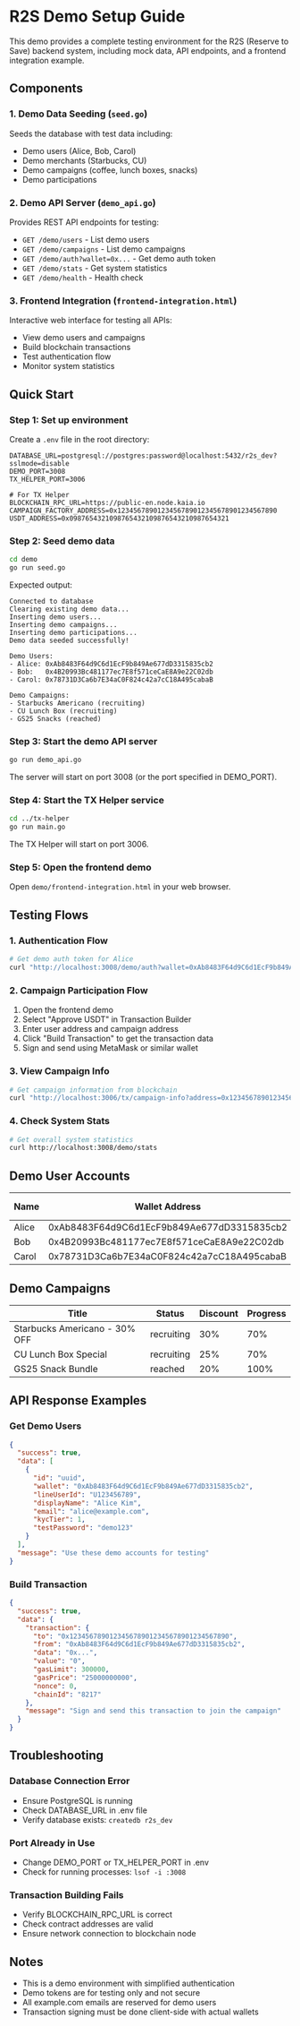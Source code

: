 # R2S Demo Setup Guide

This demo provides a complete testing environment for the R2S (Reserve to Save) backend system, including mock data, API endpoints, and a frontend integration example.

## Components

### 1. Demo Data Seeding (`seed.go`)
Seeds the database with test data including:
- Demo users (Alice, Bob, Carol)
- Demo merchants (Starbucks, CU)
- Demo campaigns (coffee, lunch boxes, snacks)
- Demo participations

### 2. Demo API Server (`demo_api.go`)
Provides REST API endpoints for testing:
- `GET /demo/users` - List demo users
- `GET /demo/campaigns` - List demo campaigns
- `GET /demo/auth?wallet=0x...` - Get demo auth token
- `GET /demo/stats` - Get system statistics
- `GET /demo/health` - Health check

### 3. Frontend Integration (`frontend-integration.html`)
Interactive web interface for testing all APIs:
- View demo users and campaigns
- Build blockchain transactions
- Test authentication flow
- Monitor system statistics

## Quick Start

### Step 1: Set up environment
Create a `.env` file in the root directory:
```env
DATABASE_URL=postgresql://postgres:password@localhost:5432/r2s_dev?sslmode=disable
DEMO_PORT=3008
TX_HELPER_PORT=3006

# For TX Helper
BLOCKCHAIN_RPC_URL=https://public-en.node.kaia.io
CAMPAIGN_FACTORY_ADDRESS=0x1234567890123456789012345678901234567890
USDT_ADDRESS=0x0987654321098765432109876543210987654321
```

### Step 2: Seed demo data
```bash
cd demo
go run seed.go
```

Expected output:
```
Connected to database
Clearing existing demo data...
Inserting demo users...
Inserting demo campaigns...
Inserting demo participations...
Demo data seeded successfully!

Demo Users:
- Alice: 0xAb8483F64d9C6d1EcF9b849Ae677dD3315835cb2
- Bob:   0x4B20993Bc481177ec7E8f571ceCaE8A9e22C02db
- Carol: 0x78731D3Ca6b7E34aC0F824c42a7cC18A495cabaB

Demo Campaigns:
- Starbucks Americano (recruiting)
- CU Lunch Box (recruiting)
- GS25 Snacks (reached)
```

### Step 3: Start the demo API server
```bash
go run demo_api.go
```

The server will start on port 3008 (or the port specified in DEMO_PORT).

### Step 4: Start the TX Helper service
```bash
cd ../tx-helper
go run main.go
```

The TX Helper will start on port 3006.

### Step 5: Open the frontend demo
Open `demo/frontend-integration.html` in your web browser.

## Testing Flows

### 1. Authentication Flow
```bash
# Get demo auth token for Alice
curl "http://localhost:3008/demo/auth?wallet=0xAb8483F64d9C6d1EcF9b849Ae677dD3315835cb2"
```

### 2. Campaign Participation Flow
1. Open the frontend demo
2. Select "Approve USDT" in Transaction Builder
3. Enter user address and campaign address
4. Click "Build Transaction" to get the transaction data
5. Sign and send using MetaMask or similar wallet

### 3. View Campaign Info
```bash
# Get campaign information from blockchain
curl "http://localhost:3006/tx/campaign-info?address=0x1234567890123456789012345678901234567890"
```

### 4. Check System Stats
```bash
# Get overall system statistics
curl http://localhost:3008/demo/stats
```

## Demo User Accounts

| Name  | Wallet Address                             | Email              | KYC Tier |
|-------|--------------------------------------------|--------------------|----------|
| Alice | 0xAb8483F64d9C6d1EcF9b849Ae677dD3315835cb2 | alice@example.com  | 1        |
| Bob   | 0x4B20993Bc481177ec7E8f571ceCaE8A9e22C02db | bob@example.com    | 1        |
| Carol | 0x78731D3Ca6b7E34aC0F824c42a7cC18A495cabaB | carol@example.com  | 0        |

## Demo Campaigns

| Title                      | Status     | Discount | Progress |
|----------------------------|------------|----------|----------|
| Starbucks Americano - 30% OFF | recruiting | 30%      | 70%      |
| CU Lunch Box Special       | recruiting | 25%      | 70%      |
| GS25 Snack Bundle          | reached    | 20%      | 100%     |

## API Response Examples

### Get Demo Users
```json
{
  "success": true,
  "data": [
    {
      "id": "uuid",
      "wallet": "0xAb8483F64d9C6d1EcF9b849Ae677dD3315835cb2",
      "lineUserId": "U123456789",
      "displayName": "Alice Kim",
      "email": "alice@example.com",
      "kycTier": 1,
      "testPassword": "demo123"
    }
  ],
  "message": "Use these demo accounts for testing"
}
```

### Build Transaction
```json
{
  "success": true,
  "data": {
    "transaction": {
      "to": "0x1234567890123456789012345678901234567890",
      "from": "0xAb8483F64d9C6d1EcF9b849Ae677dD3315835cb2",
      "data": "0x...",
      "value": "0",
      "gasLimit": 300000,
      "gasPrice": "25000000000",
      "nonce": 0,
      "chainId": "8217"
    },
    "message": "Sign and send this transaction to join the campaign"
  }
}
```

## Troubleshooting

### Database Connection Error
- Ensure PostgreSQL is running
- Check DATABASE_URL in .env file
- Verify database exists: `createdb r2s_dev`

### Port Already in Use
- Change DEMO_PORT or TX_HELPER_PORT in .env
- Check for running processes: `lsof -i :3008`

### Transaction Building Fails
- Verify BLOCKCHAIN_RPC_URL is correct
- Check contract addresses are valid
- Ensure network connection to blockchain node

## Notes

- This is a demo environment with simplified authentication
- Demo tokens are for testing only and not secure
- All example.com emails are reserved for demo users
- Transaction signing must be done client-side with actual wallets